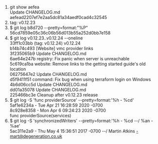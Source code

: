 1. git show aefea </br>
Update CHANGELOG.md</br>
aefead2207ef7e2aa5dc81a34aedf0cad4c32545
2. tag: v0.12.23
3. $ git log b8d720 --pretty=format:"%P"</br>
56cd7859e05c36c06b56d013b55a252d0bb7e158 
4. $ git log v0.12.23..v0.12.24 --oneline</br>
33ff1c03bb (tag: v0.12.24) v0.12.24</br>
b14b74c493 [Website] vmc provider links</br>
3f235065b9 Update CHANGELOG.md</br>
6ae64e247b registry: Fix panic when server is unreachable</br>
5c619ca1ba website: Remove links to the getting started guide's old location</br>
06275647e2 Update CHANGELOG.md</br>
d5f9411f51 command: Fix bug when using terraform login on Windows</br>
4b6d06cc5d Update CHANGELOG.md</br>
dd01a35078 Update CHANGELOG.md</br>
225466bc3e Cleanup after v0.12.23 release
5. $ git log -S 'func providerSource' --pretty=format:'%h - %cd'</br>
5af1e6234a - Tue Apr 21 16:28:59 2020 -0700</br>
8c928e8358 - Mon Apr 6 09:24:23 2020 -0700</br>
func providerSource(services)
6. $ git log -S 'synchronizedWriters' --pretty=format:'%h - %cd \--/ %an -%ae'</br>
5ac311e2a9 - Thu May 4 15:36:51 2017 -0700 \--/ Martin Atkins -mart@degeneration.co.uk


